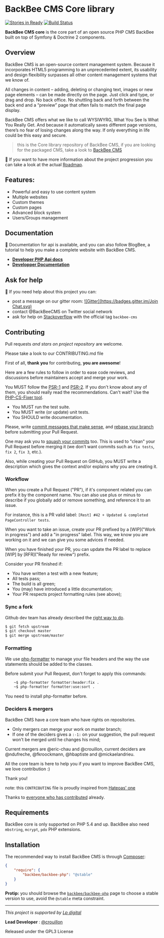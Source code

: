 BackBee CMS Core library
=================

[![Stories in Ready](https://badge.waffle.io/backbee/BackBee.png?label=in%20progress&title=Features%20in%20progress)](https://waffle.io/backbee/BackBee)
[![Build Status](https://travis-ci.org/backbee/BackBee.svg?branch=master)](https://travis-ci.org/backbee/BackBee)

**BackBee CMS core** is the core part of an open source PHP CMS BackBee built on top of Symfony & Doctrine 2 components.

## Overview ##

BackBee CMS is an open-source content management system. Because it incorporates HTML5 programming to an unprecedented extent, its usability and design flexibility surpasses all other content management systems that we know of.

All changes in content – adding, deleting or changing text, images or new page elements – can be made directly on the page. Just click and type, or drag and drop. No back office. No shuttling back and forth between the back end and a “preview” page that often fails to match the final page display.

BackBee CMS offers what we like to call WYSIWYRG, What You See Is What You Really Get. And because it automatically saves different page versions, there’s no fear of losing changes along the way. If only everything in life could be this easy and secure.

> this is the Core library repository of BackBee CMS, if you are looking for the packaged CMS, take a look to [BackBee CMS](https://github.com/backbee/backbee-cms)


:speech_balloon: If you want to have more information about the project progression you can take a look at the actual [Roadmap](https://waffle.io/backbee/backbee-standard).

## Features: ##

* Powerful and easy to use content system
* Multiple websites
* Custom themes
* Custom pages
* Advanced block system
* Users/Groups management

## Documentation ##

:book: Documentation for api is available, and you can also follow BlogBee, a tutorial to help you make a complete website with BackBee CMS.

 - **[Developer PHP Api docs](http://www.backbee.org/api)**
 - **[Developper Documentation](http://www.backbee.org/docs)**

## Ask for help ##

:speech_balloon: If you need help about this project you can:

- post a message on our gitter room: [![Gitter](https://badges.gitter.im/Join Chat.svg)](https://gitter.im/backbee/BackBee?utm_source=badge&utm_medium=badge&utm_campaign=pr-badge&utm_content=badge)
- contact @BackBeeCMS on Twitter social network
- ask for help on [Stackoverflow](https://stackoverflow.com/questions/tagged/backbee-cms) with the official tag ``backbee-cms``

## Contributing

Pull requests *and stars on project repository* are welcome.

Please take a look to our CONTRIBUTING.md file

First of all, **thank you** for contributing, **you are awesome**!

Here are a few rules to follow in order to ease code reviews, and discussions before
maintainers accept and merge your work.

You MUST follow the [PSR-1](http://www.php-fig.org/psr/1/) and [PSR-2](http://www.php-fig.org/psr/2/). If you don't know about any of them, you should really read the recommendations. Can't wait? Use the [PHP-CS-Fixer tool](http://cs.sensiolabs.org/).

* You MUST run the test suite.
* You MUST write (or update) unit tests.
* You SHOULD write documentation.

Please, write [commit messages that make sense](http://tbaggery.com/2008/04/19/a-note-about-git-commit-messages.html), and [rebase your branch](http://git-scm.com/book/en/Git-Branching-Rebasing) before submitting your Pull Request.

One may ask you to [squash your commits](http://gitready.com/advanced/2009/02/10/squashing-commits-with-rebase.html) too. This is used to "clean" your Pull Request before merging it (we don't want commits such as `fix tests`, `fix 2`, `fix 3`, etc.).

Also, while creating your Pull Request on GitHub, you MUST write a description which gives the context and/or explains why you are creating it.

### Workflow

When you create a Pull Request ("PR"), if it's component related you can prefix it by the component name.
You can also use plus or minus to describe if you globally add or remove something, and reference it to an issue.

For instance, this is a PR valid label: ``[Rest] #42 + Updated & completed PageController tests``.

When you want to take an issue, create your PR prefixed by a [WIP]("Work in progress") and add a "in progress" label.
This way, we know you are working on it and we can give you some advices if needed.

When you have finished your PR, you can update the PR label to replace [WIP] by [RFR]("Ready for review") prefix.

Consider your PR finished if:

* You have written a test with a new feature;
* All tests pass;
* The build is all green;
* You (may) have introduced a little documentation;
* Your PR respects project formatting rules (see above);

### Sync a fork

Github dev team has already described the [right way to do](https://help.github.com/articles/syncing-a-fork/).

```bash
$ git fetch upstream
$ git checkout master
$ git merge upstream/master
```

### Formatting

We use [php-formatter](https://github.com/mmoreram/php-formatter) to manage your file headers and the way the use statements should be added to the classes.

Before submit your Pull Request, don't forget to apply this commands:

```sh
    ~$ php-formatter formatter:header:fix .
    ~$ php-formatter formatter:use:sort .
```
You need to install php-formatter before.

### Deciders & mergers

BackBee CMS have a core team who have rights on repositories.
* Only mergers can merge your work on master branch;
* If one of the deciders gives a ``:-1:`` on your suggestion, the pull request won't be merged until he changes his mind;

Current mergers are @eric-chau and @crouillon, current deciders are @ndufreche,  @fkroockmann, @hbaptiste and @mickaelandrieu.

All the core team is here to help you if you want to improve BackBee CMS, we love contribution :)


Thank you!

note: this ``CONTRIBUTING`` file is proudly inspired from [Hateoas' one](https://github.com/willdurand/Hateoas/blob/master/CONTRIBUTING.md)


Thanks to [everyone who has contributed](https://github.com/backbee/backbee-standard/graphs/contributors) already.

Requirements
------------

BackBee core is only supported on PHP 5.4 and up.
BackBee also need ``mbstring``, ``mcrypt``, ``pdo`` PHP extensions.

Installation
------------

The recommended way to install BackBee CMS is through
[Composer](http://getcomposer.org/):

``` json
{
    "require": {
        "backbee/backbee-php": "@stable"
    }
}
```

**Protip:** you should browse the
[`backbee/backbee-php`](https://packagist.org/packages/backbee/backbee-php)
page to choose a stable version to use, avoid the `@stable` meta constraint.

---

*This project is supported by [Lp digital](http://www.lp-digital.fr/en/)*

**Lead Developer** : [@crouillon](https://github.com/crouillon)

Released under the GPL3 License

